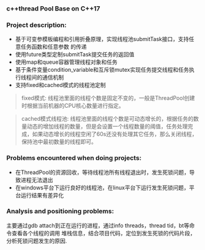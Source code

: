 ### c++thread Pool Base on C++17

### Project description:

- 基于可变参模板编程和引用折叠原理，实现线程池submitTask接口，支持任意任务函数和任意参数
的传递
- 使用future类型定制submitTask提交任务的返回值
- 使用map和queue容器管理线程对象和任务
- 基于条件变量condition_variable和互斥锁mutex实现任务提交线程和任务执行线程间的通信机制
- 支持fixed和cached模式的线程池定制

>fixed模式:
线程池里面的线程个数是固定不变的，一般是ThreadPool创建时根据当前机器的CPU核心数量进行指定。

>cached模式线程池:
线程池里面的线程个数是可动态增长的，根据任务的数量动态的增加线程的数量，但是会设置一个线程数量的阈值，任务处理完成，如果动态增长的线程空闲了60s还没有处理其它任务，那么关闭线程，保持池中最初数量的线程即可。

### Problems encountered when doing projects:
- 在ThreadPool的资源回收，等待线程池所有线程退出时，发生死锁问题，导致进程无法退出
- 在windows平台下运行良好的线程池，在linux平台下运行发生死锁问题，平台运行结果有差异化

### Analysis and positioning problems:
主要通过gdb attach到正在运行的进程，通过info threads，thread tid，bt等命令查看各个线程的调用
堆栈信息，结合项目代码，定位到发生死锁的代码片段，分析死锁问题发生的原因.
